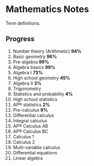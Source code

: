 # Mathematics Notes

Term definitions.

## Progress

1. Number theory (Arithmetic) **94%**
2. Basic geometry **96%**
3. Pre-algebra **99%**
4. Algebra basics **99%**
5. Algebra I **73%**
6. High school geometry **45%**
7. Algebra II **3%**
8. Trigonometry
9. Statistics and probability **4%**
10. High school statistics
11. AP®︎ statistics **2%**
12. Pre-calculus **9%**
13. Differential calculus
14. Integral calculus
15. AP®︎ Calculus AB
16. AP®︎ Calculus BC
17. Calculus 1
18. Calculus 2
19. Multi-variable calculus
20. Differential equations
21. Linear algebra
